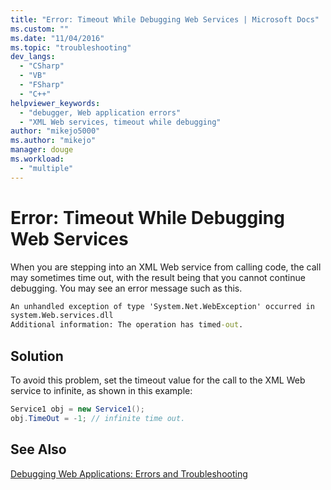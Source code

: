 ```yaml
---
title: "Error: Timeout While Debugging Web Services | Microsoft Docs"
ms.custom: ""
ms.date: "11/04/2016"
ms.topic: "troubleshooting"
dev_langs: 
  - "CSharp"
  - "VB"
  - "FSharp"
  - "C++"
helpviewer_keywords: 
  - "debugger, Web application errors"
  - "XML Web services, timeout while debugging"
author: "mikejo5000"
ms.author: "mikejo"
manager: douge
ms.workload: 
  - "multiple"
---
```

# Error: Timeout While Debugging Web Services
When you are stepping into an XML Web service from calling code, the call may sometimes time out, with the result being that you cannot continue debugging. You may see an error message such as this.  
  
```cmd
An unhandled exception of type 'System.Net.WebException' occurred in   
system.Web.services.dll  
Additional information: The operation has timed-out.  
```  
  
## Solution  
 To avoid this problem, set the timeout value for the call to the XML Web service to infinite, as shown in this example:  
  
```csharp
Service1 obj = new Service1();  
obj.TimeOut = -1; // infinite time out.  
```  
  
## See Also  
 [Debugging Web Applications: Errors and Troubleshooting](../debugger/debugging-web-applications-errors-and-troubleshooting.md)

